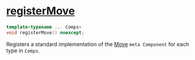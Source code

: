 # [registerMove](registerMove.hpp)

```cpp
template<typename ... Comps>
void registerMove() noexcept;
```

Registers a standard implementation of the [Move](../../components/meta/Move.md) `meta Component` for each type in `Comps`.